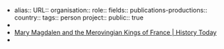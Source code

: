 - alias::
  URL::
  organisation::
  role::
  fields::
  publications-productions:: 
  country::
  tags:: person
  project::
  public:: true
-
- [Mary Magdalen and the Merovingian Kings of France | History Today](https://www.historytoday.com/archive/mary-magdalen-and-kings-france)
-